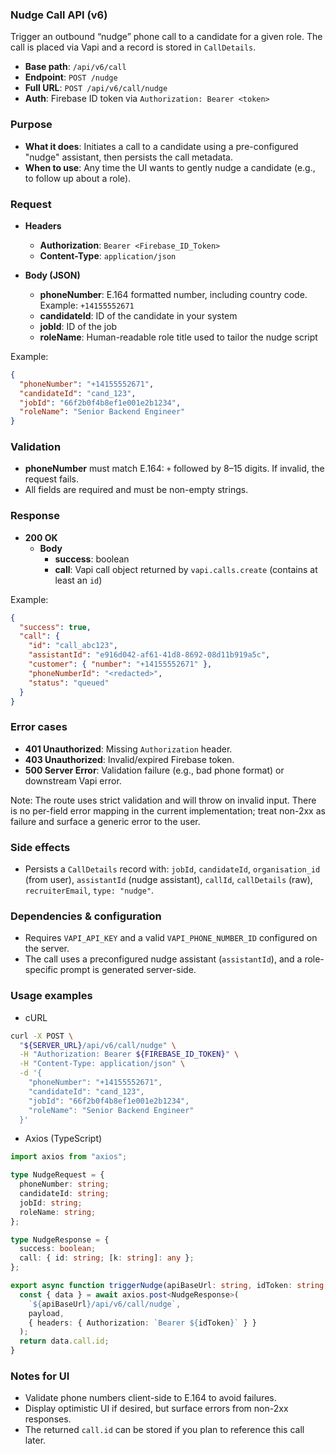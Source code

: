 ### Nudge Call API (v6)

Trigger an outbound “nudge” phone call to a candidate for a given role. The call is placed via Vapi and a record is stored in `CallDetails`.

- **Base path**: `/api/v6/call`
- **Endpoint**: `POST /nudge`
- **Full URL**: `POST /api/v6/call/nudge`
- **Auth**: Firebase ID token via `Authorization: Bearer <token>`

### Purpose
- **What it does**: Initiates a call to a candidate using a pre-configured "nudge" assistant, then persists the call metadata.
- **When to use**: Any time the UI wants to gently nudge a candidate (e.g., to follow up about a role).

### Request
- **Headers**
  - **Authorization**: `Bearer <Firebase_ID_Token>`
  - **Content-Type**: `application/json`

- **Body (JSON)**
  - **phoneNumber**: E.164 formatted number, including country code. Example: `+14155552671`
  - **candidateId**: ID of the candidate in your system
  - **jobId**: ID of the job
  - **roleName**: Human-readable role title used to tailor the nudge script

Example:
```json
{
  "phoneNumber": "+14155552671",
  "candidateId": "cand_123",
  "jobId": "66f2b0f4b8ef1e001e2b1234",
  "roleName": "Senior Backend Engineer"
}
```

### Validation
- **phoneNumber** must match E.164: `+` followed by 8–15 digits. If invalid, the request fails.
- All fields are required and must be non-empty strings.

### Response
- **200 OK**
  - **Body**
    - **success**: boolean
    - **call**: Vapi call object returned by `vapi.calls.create` (contains at least an `id`)

Example:
```json
{
  "success": true,
  "call": {
    "id": "call_abc123",
    "assistantId": "e916d042-af61-41d8-8692-08d11b919a5c",
    "customer": { "number": "+14155552671" },
    "phoneNumberId": "<redacted>",
    "status": "queued"
  }
}
```

### Error cases
- **401 Unauthorized**: Missing `Authorization` header.
- **403 Unauthorized**: Invalid/expired Firebase token.
- **500 Server Error**: Validation failure (e.g., bad phone format) or downstream Vapi error.

Note: The route uses strict validation and will throw on invalid input. There is no per-field error mapping in the current implementation; treat non-2xx as failure and surface a generic error to the user.

### Side effects
- Persists a `CallDetails` record with: `jobId`, `candidateId`, `organisation_id` (from user), `assistantId` (nudge assistant), `callId`, `callDetails` (raw), `recruiterEmail`, `type: "nudge"`.

### Dependencies & configuration
- Requires `VAPI_API_KEY` and a valid `VAPI_PHONE_NUMBER_ID` configured on the server.
- The call uses a preconfigured nudge assistant (`assistantId`), and a role-specific prompt is generated server-side.

### Usage examples
- cURL
```bash
curl -X POST \
  "${SERVER_URL}/api/v6/call/nudge" \
  -H "Authorization: Bearer ${FIREBASE_ID_TOKEN}" \
  -H "Content-Type: application/json" \
  -d '{
    "phoneNumber": "+14155552671",
    "candidateId": "cand_123",
    "jobId": "66f2b0f4b8ef1e001e2b1234",
    "roleName": "Senior Backend Engineer"
  }'
```

- Axios (TypeScript)
```typescript
import axios from "axios";

type NudgeRequest = {
  phoneNumber: string;
  candidateId: string;
  jobId: string;
  roleName: string;
};

type NudgeResponse = {
  success: boolean;
  call: { id: string; [k: string]: any };
};

export async function triggerNudge(apiBaseUrl: string, idToken: string, payload: NudgeRequest) {
  const { data } = await axios.post<NudgeResponse>(
    `${apiBaseUrl}/api/v6/call/nudge`,
    payload,
    { headers: { Authorization: `Bearer ${idToken}` } }
  );
  return data.call.id;
}
```

### Notes for UI
- Validate phone numbers client-side to E.164 to avoid failures.
- Display optimistic UI if desired, but surface errors from non-2xx responses.
- The returned `call.id` can be stored if you plan to reference this call later.


